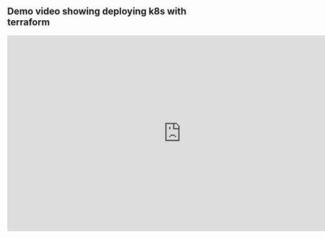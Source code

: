 ## Demo video showing deploying k8s with terraform

<div class="aspect-w-16 aspect-h-9">
<iframe src="https://player.vimeo.com/video/596170307" width="800" height="450" frameborder="0" allow="autoplay; fullscreen" allowfullscreen></iframe>
</div>